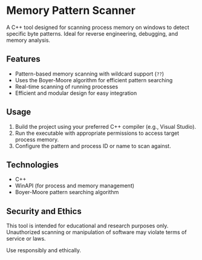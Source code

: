 # Memory Pattern Scanner

A C++ tool designed for scanning process memory on windows to detect specific byte patterns. Ideal for reverse engineering, debugging, and memory analysis.

## Features

- Pattern-based memory scanning with wildcard support (`??`)  
- Uses the Boyer-Moore algorithm for efficient pattern searching  
- Real-time scanning of running processes  
- Efficient and modular design for easy integration  

## Usage

1. Build the project using your preferred C++ compiler (e.g., Visual Studio).  
2. Run the executable with appropriate permissions to access target process memory.  
3. Configure the pattern and process ID or name to scan against.  

## Technologies

- C++  
- WinAPI (for process and memory management)  
- Boyer-Moore pattern searching algorithm  

## Security and Ethics

This tool is intended for educational and research purposes only. Unauthorized scanning or manipulation of software may violate terms of service or laws.

Use responsibly and ethically.
